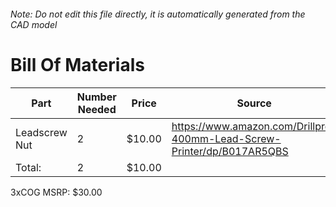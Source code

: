 ###### Note: Do not edit this file directly, it is automatically generated from the CAD model 
# Bill Of Materials 
 |Part|Number Needed|Price|Source| 
 |----|----------|-----|-----|
|Leadscrew Nut|2|$10.00|https://www.amazon.com/Drillpro-400mm-Lead-Screw-Printer/dp/B017AR5QBS|
|Total: |2|$10.00| |

 3xCOG MSRP: $30.00